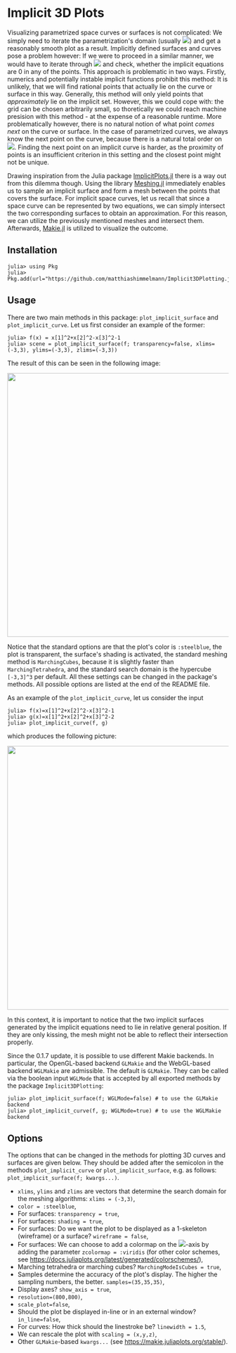 # Implicit 3D Plots

Visualizing parametrized space curves or surfaces is not complicated: We simply need to iterate the parametrization's domain (usually <img src="https://render.githubusercontent.com/render/math?math=\mathbb{R}">) and get a reasonably smooth plot as a result. Implicitly defined surfaces and curves pose a problem however: If we were to proceed in a similar manner, we would have to iterate through <img src="https://render.githubusercontent.com/render/math?math=\mathbb{R}^3"> and check, whether the implicit equations are 0 in any of the points. This approach is problematic in two ways. Firstly, numerics and potentially instable implicit functions prohibit this method: It is unlikely, that we will find rational points that actually lie on the curve or surface in this way. Generally, this method will only yield points that *approximately* lie on the implicit set. However, this we could cope with: the grid can be chosen arbitrarily small, so thoretically we could reach machine presision with this method - at the expense of a reasonable runtime. More problematically however, there is no natural notion of what point *comes next* on the curve or surface. In the case of parametrized curves, we always know the next point on the curve, because there is a natural total order on <img src="https://render.githubusercontent.com/render/math?math=\mathbb{R}">. Finding the next point on an implicit curve is harder, as the proximity of points is an insufficient criterion in this setting and the closest point might not be unique. 

Drawing inspiration from the Julia package [ImplicitPlots.jl](https://github.com/saschatimme/ImplicitPlots.jl "ImplicitPlots.jl") there is a way out from this dilemma though. Using the library [Meshing.jl](https://github.com/JuliaGeometry/Meshing.jl "Meshing.jl") immediately enables us to sample an implicit surface and form a mesh between the points that covers the surface. For implicit space curves, let us recall that since a space curve can be represented by two equations, we can simply intersect the two corresponding surfaces to obtain an approximation. For this reason, we can utilize the previously mentioned meshes and intersect them. Afterwards, [Makie.jl](https://github.com/JuliaPlots/Makie.jl "Makie.jl") is utilized to visualize the outcome.

## Installation

```
julia> using Pkg
julia> Pkg.add(url="https://github.com/matthiashimmelmann/Implicit3DPlotting.jl.git")
```

## Usage

There are two main methods in this package: `plot_implicit_surface` and `plot_implicit_curve`. Let us first consider an example of the former:

```
julia> f(x) = x[1]^2+x[2]^2-x[3]^2-1
julia> scene = plot_implicit_surface(f; transparency=false, xlims=(-3,3), ylims=(-3,3), zlims=(-3,3))
```

The result of this can be seen in the following image: 
<p align="center">
  <img src="https://user-images.githubusercontent.com/65544132/114864346-2b0ec700-9df1-11eb-8ad4-4ef2d4e1c9f3.png" width="600", height="600">
</p>

Notice that the standard options are that the plot's color is `:steelblue`, the plot is transparent, the surface's shading is activated, the standard meshing method is `MarchingCubes`, because it is slightly faster than `MarchingTetrahedra`, and the standard search domain is the hypercube `[-3,3]^3` per default. All these settings can be changed in the package's methods. All possible options are listed at the end of the README file.

As an example of the `plot_implicit_curve`, let us consider the input

```
julia> f(x)=x[1]^2+x[2]^2-x[3]^2-1
julia> g(x)=x[1]^2+x[2]^2+x[3]^2-2
julia> plot_implicit_curve(f, g)
```

which produces the following picture:
<p align="center">
  <img src="https://user-images.githubusercontent.com/65544132/114867917-a1152d00-9df5-11eb-9b38-b1fd69a8ce8f.png" width="600", height="600">
</p>

In this context, it is important to notice that the two implicit surfaces generated by the implicit equations need to lie in relative general position. If they are only kissing, the mesh might not be able to reflect their intersection properly.

Since the 0.1.7 update, it is possible to use different Makie backends. In particular, the OpenGL-based backend `GLMakie` and the WebGL-based backend `WGLMakie` are admissible. The default is `GLMakie`. They can be called via the boolean input `WGLMode` that is accepted by all exported methods by the package `Implicit3DPlotting`:

```
julia> plot_implicit_surface(f; WGLMode=false) # to use the GLMakie backend
julia> plot_implicit_curve(f, g; WGLMode=true) # to use the WGLMakie backend
```

## Options

The options that can be changed in the methods for plotting 3D curves and surfaces are given below. They should be added after the semicolon in the methods `plot_implicit_curve` or `plot_implicit_surface`, e.g. as follows: `plot_implicit_surface(f; kwargs...)`.

- `xlims`, `ylims` and `zlims` are vectors that determine the search domain for the meshing algorithms: `xlims = (-3,3)`,
- `color = :steelblue`,
- For surfaces: `transparency = true`,
- For surfaces: `shading = true`,
- For surfaces: Do we want the plot to be displayed as a 1-skeleton (wireframe) or a surface? `wireframe = false`,
- For surfaces: We can choose to add a colormap on the <img src="https://render.githubusercontent.com/render/math?math=z">-axis by adding the parameter `zcolormap = :viridis` (for other color schemes, see https://docs.juliaplots.org/latest/generated/colorschemes/),
- Marching tetrahedra or marching cubes? `MarchingModeIsCubes = true`,
- Samples determine the accuracy of the plot's display. The higher the sampling numbers, the better. `samples=(35,35,35)`,
- Display axes? `show_axis = true`,
- `resolution=(800,800)`,
- `scale_plot=false`,
- Should the plot be displayed in-line or in an external window? `in_line=false`,
- For curves: How thick should the linestroke be? `linewidth = 1.5`,
- We can rescale the plot with `scaling = (x,y,z)`,
- Other `GLMakie`-based `kwargs...` (see https://makie.juliaplots.org/stable/).
